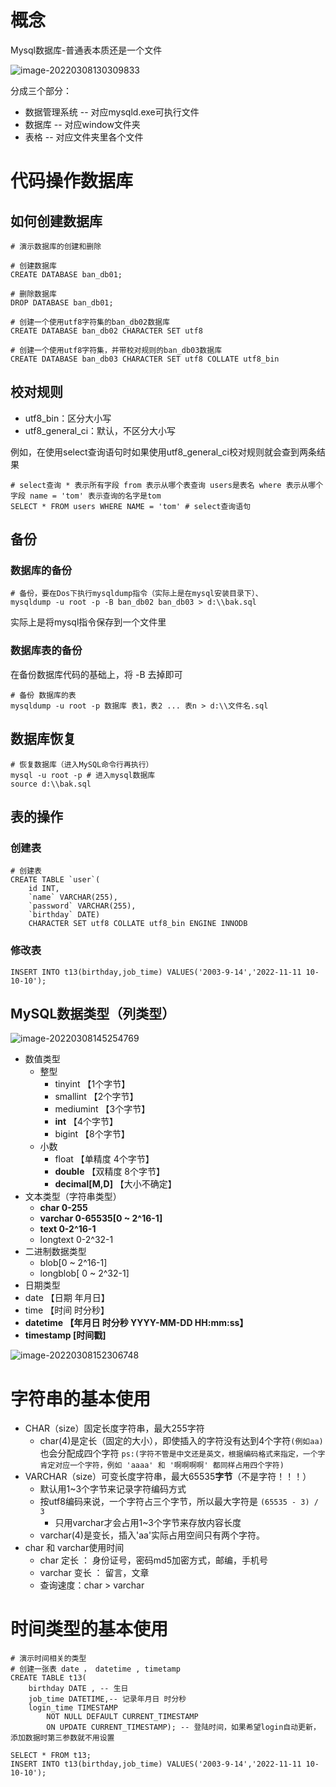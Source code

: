 # 概念

Mysql数据库-普通表本质还是一个文件

![image-20220308130309833](C:\Users\12902\AppData\Roaming\Typora\typora-user-images\image-20220308130309833.png)

分成三个部分：

+ 数据管理系统 -- 对应mysqld.exe可执行文件
+ 数据库 -- 对应window文件夹
+ 表格 -- 对应文件夹里各个文件



# 代码操作数据库

## 如何创建数据库 

```mysql
# 演示数据库的创建和删除

# 创建数据库
CREATE DATABASE ban_db01;

# 删除数据库
DROP DATABASE ban_db01;

# 创建一个使用utf8字符集的ban_db02数据库
CREATE DATABASE ban_db02 CHARACTER SET utf8

# 创建一个使用utf8字符集，并带校对规则的ban_db03数据库
CREATE DATABASE ban_db03 CHARACTER SET utf8 COLLATE utf8_bin
```



## 校对规则

+ utf8_bin：区分大小写
+ utf8_general_ci：默认，不区分大小写

例如，在使用select查询语句时如果使用utf8_general_ci校对规则就会查到两条结果

```mysql
# select查询 * 表示所有字段 from 表示从哪个表查询 users是表名 where 表示从哪个字段 name = 'tom' 表示查询的名字是tom
SELECT * FROM users WHERE NAME = 'tom' # select查询语句
```





## 备份

### 数据库的备份

```mysql
# 备份，要在Dos下执行mysqldump指令（实际上是在mysql安装目录下）、
mysqldump -u root -p -B ban_db02 ban_db03 > d:\\bak.sql
```

实际上是将mysql指令保存到一个文件里



### 数据库表的备份

在备份数据库代码的基础上，将 -B 去掉即可

```mysql
# 备份 数据库的表
mysqldump -u root -p 数据库 表1，表2 ... 表n > d:\\文件名.sql
```



## 数据库恢复

```mysql
# 恢复数据库（进入MySQL命令行再执行）
mysql -u root -p # 进入mysql数据库
source d:\\bak.sql
```



## 表的操作

### 创建表

```mysql
# 创建表
CREATE TABLE `user`(
	id INT,
	`name` VARCHAR(255),
	`password` VARCHAR(255),
	`birthday` DATE)
	CHARACTER SET utf8 COLLATE utf8_bin ENGINE INNODB
```



### 修改表

```mysql
INSERT INTO t13(birthday,job_time) VALUES('2003-9-14','2022-11-11 10-10-10');
```



## MySQL数据类型（列类型）

![image-20220308145254769](C:\Users\12902\AppData\Roaming\Typora\typora-user-images\image-20220308145254769.png)



+ 数值类型
  + 整型
    + tinyint 【1个字节】
    + smallint 【2个字节】
    + mediumint 【3个字节】
    + **int** 【4个字节】
    + bigint 【8个字节】
  + 小数
    + float 【单精度 4个字节】
    + **double** 【双精度 8个字节】
    + **decimal[M,D]** 【大小不确定】
+ 文本类型（字符串类型）
  + **char 0-255**
  + **varchar 0-65535[0 ~ 2^16-1]**
  + **text 0-2^16-1**
  + longtext 0-2^32-1
+ 二进制数据类型
  + blob[0 ~ 2^16-1]
  + longblob[ 0 ~ 2^32-1]
+   日期类型
  + date 【日期 年月日】
  + time 【时间 时分秒】
  + **datetime 【年月日 时分秒 YYYY-MM-DD HH:mm:ss】**
  + **timestamp [时间戳]**

 

![image-20220308152306748](C:\Users\12902\AppData\Roaming\Typora\typora-user-images\image-20220308152306748.png)



# 字符串的基本使用

+ CHAR（size）固定长度字符串，最大255字符
  + char(4)是定长（固定的大小），即使插入的字符没有达到4个字符`(例如aa)`也会分配成四个字符 `ps:(字符不管是中文还是英文，根据编码格式来指定，一个字肯定对应一个字符，例如 'aaaa' 和 '啊啊啊啊' 都同样占用四个字符)`
+ VARCHAR（size）可变长度字符串，最大65535**字节**（不是字符！！！）
  + 默认用1~3个字节来记录字符编码方式
  + 按utf8编码来说，一个字符占三个字节，所以最大字符是 `(65535 - 3) / 3`
    + 只用varchar才会占用1~3个字节来存放内容长度
  + varchar(4)是变长，插入'aa'实际占用空间只有两个字符。
+ char 和 varchar使用时间
  + char 定长 ： 身份证号，密码md5加密方式，邮编，手机号
  + varchar 变长 ： 留言，文章
  + 查询速度：char > varchar



# 时间类型的基本使用

```mysql
# 演示时间相关的类型
# 创建一张表 date ， datetime , timetamp
CREATE TABLE t13(
	birthday DATE , -- 生日
	job_time DATETIME,-- 记录年月日 时分秒
	login_time TIMESTAMP 
		NOT NULL DEFAULT CURRENT_TIMESTAMP
		ON UPDATE CURRENT_TIMESTAMP); -- 登陆时间，如果希望login自动更新，添加数据时第三参数就不用设置
		
SELECT * FROM t13;
INSERT INTO t13(birthday,job_time) VALUES('2003-9-14','2022-11-11 10-10-10');
```



​	